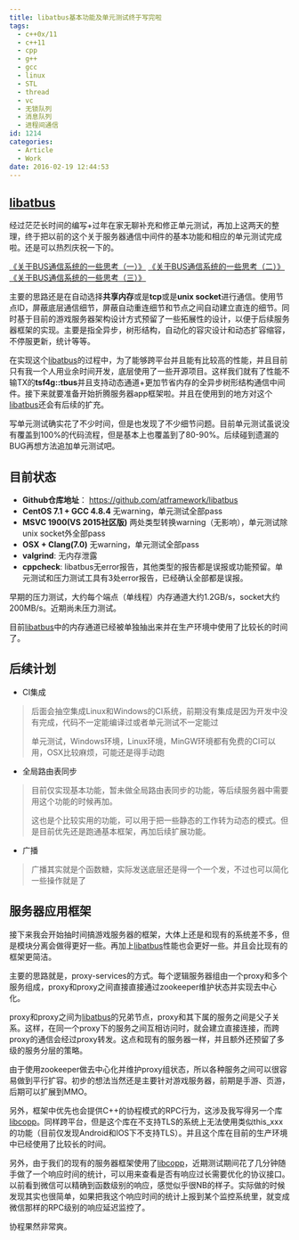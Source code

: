 ```yaml
---
title: libatbus基本功能及单元测试终于写完啦
tags:
  - c++0x/11
  - c++11
  - cpp
  - g++
  - gcc
  - linux
  - STL
  - thread
  - vc
  - 无锁队列
  - 消息队列
  - 进程间通信
id: 1214
categories:
  - Article
  - Work
date: 2016-02-19 12:44:53
---
```


[libatbus](https://github.com/atframework/libatbus)
------

经过茫茫长时间的编写+过年在家无聊补充和修正单元测试，再加上这两天的整理，终于把以前的这个关于服务器通信中间件的基本功能和相应的单元测试完成啦。还是可以热烈庆祝一下的。

[《关于BUS通信系统的一些思考（一）》](https://www.owent.net/2014/1090.html)
[《关于BUS通信系统的一些思考（二）》](https://www.owent.net/2014/1099.html)
[《关于BUS通信系统的一些思考（三）》](https://www.owent.net/2015/1201.html)

主要的思路还是在自动选择**共享内存**或是**tcp**或是**unix socket**进行通信。使用节点ID，屏蔽底层通信细节，屏蔽自动重连细节和节点之间自动建立直连的细节。同时基于目前的游戏服务器架构设计方式预留了一些拓展性的设计，以便于后续服务器框架的实现。主要是指全异步，树形结构，自动化的容灾设计和动态扩容缩容，不停服更新，统计等等。

在实现这个[libatbus](https://github.com/atframework/libatbus)的过程中，为了能够跨平台并且能有比较高的性能，并且目前只有我一个人用业余时间开发，底层使用了一些开源项目。这样我们就有了性能不输TX的**tsf4g::tbus**并且支持动态通道+更加节省内存的全异步树形结构通信中间件。接下来就要准备开始折腾服务器app框架啦。并且在使用到的地方对这个[libatbus](https://github.com/atframework/libatbus)还会有后续的扩充。

写单元测试确实花了不少时间，但是也发现了不少细节问题。目前单元测试虽说没有覆盖到100%的代码流程，但是基本上也覆盖到了80-90%。后续碰到遗漏的BUG再想方法追加单元测试吧。

目前状态
------
+ **Github仓库地址**： https://github.com/atframework/libatbus
+ **CentOS 7.1 + GCC 4.8.4** 无warning，单元测试全部pass
+ **MSVC 1900(VS 2015社区版)** 两处类型转换warning（无影响），单元测试除unix socket外全部pass
+ **OSX + Clang(7.0)** 无warning，单元测试全部pass
+ **valgrind**: 无内存泄露
+ **cppcheck**: libatbus无error报告，其他类型的报告都是误报或功能预留。单元测试和压力测试工具有3处error报告，已经确认全部都是误报。

早期的压力测试，大约每个端点（单线程）内存通道大约1.2GB/s，socket大约200MB/s。近期尚未压力测试。

目前[libatbus](https://github.com/atframework/libatbus)中的内存通道已经被单独抽出来并在生产环境中使用了比较长的时间了。

后续计划
------
* CI集成
> 后面会抽空集成Linux和Windows的CI系统，前期没有集成是因为开发中没有完成，代码不一定能编译过或者单元测试不一定能过
> 
> 单元测试，Windows环境，Linux环境，MinGW环境都有免费的CI可以用，OSX比较麻烦，可能还是得手动跑
> 

* 全局路由表同步
> 目前仅实现基本功能，暂未做全局路由表同步的功能，等后续服务器中需要用这个功能的时候再加。
> 
> 这也是个比较实用的功能，可以用于把一些静态的工作转为动态的模式。但是目前优先还是跑通基本框架，再加后续扩展功能。
> 

* 广播
> 广播其实就是个函数糖，实际发送底层还是得一个一个发，不过也可以简化一些操作就是了
> 

服务器应用框架
------
接下来我会开始抽时间搞游戏服务器的框架，大体上还是和现有的系统差不多，但是模块分离会做得更好一些。再加上[libatbus](https://github.com/atframework/libatbus)性能也会更好一些。并且会比现有的框架更简洁。

主要的思路就是，proxy-services的方式。每个逻辑服务器组由一个proxy和多个服务组成，proxy和proxy之间直接直接通过zookeeper维护状态并实现去中心化。

proxy和proxy之间为[libatbus](https://github.com/atframework/libatbus)的兄弟节点，proxy和其下属的服务之间是父子关系。这样，在同一个proxy下的服务之间互相访问时，就会建立直接连接，而跨proxy的通信会经过proxy转发。这点和现有的服务器一样，并且额外还预留了多级的服务分层的策略。

由于使用zookeeper做去中心化并维护proxy组状态，所以各种服务之间可以很容易做到平行扩容。初步的想法当然还是主要针对游戏服务器，前期是手游、页游，后期可以扩展到MMO。

另外，框架中优先也会提供C++的协程模式的RPC行为，这涉及我写得另一个库[libcopp](https://github.com/owent/libcopp)。同样跨平台，但是这个库在不支持TLS的系统上无法使用类似this_xxx的功能（目前仅发现Android和IOS下不支持TLS）。并且这个库在目前的生产环境中已经使用了比较长的时间。

另外，由于我们的现有的服务器框架使用了[libcopp](https://github.com/owent/libcopp)，近期测试期间花了几分钟随手做了一个响应时间的统计，可以用来查看是否有响应过长需要优化的协议接口。以前看到微信可以精确到函数级别的响应，感觉似乎很NB的样子。实际做的时候发现其实也很简单，如果把我这个响应时间的统计上报到某个监控系统里，就变成微信那样的RPC级别的响应延迟监控了。

协程果然非常爽。
